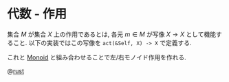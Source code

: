 # 代数 - 作用

集合 $M$ が集合 $X$ 上の作用であるとは, 各元 $m \in M$ が写像 $X \to X$ として機能すること.
以下の実装ではこの写像を `act(&Self, X) -> X` で定義する.

これと [Monoid](algebra.monoid) と組み合わせることで左/右モノイド作用を作れる.

@[rust](procon-rs/src/algebra/act.rs)

